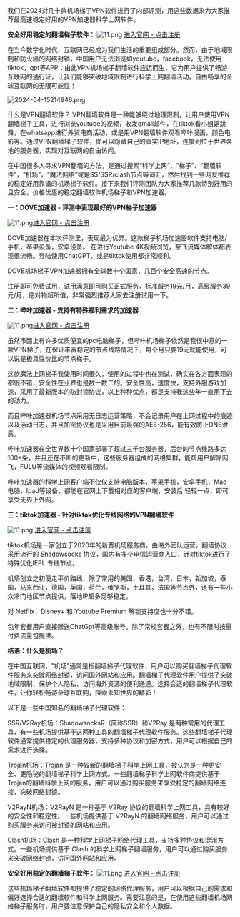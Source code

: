 我们在2024对几十款机场梯子VPN软件进行了内部评测，用这些数据来为大家推荐最高速稳定好用的VPN加速器科学上网软件。

**安全好用稳定的翻墙梯子软件：** ![11.png](data/attachment/forum/202405/07/162300ed2n5set6yprpt55.png?imageMogr2/auto-orient/strip%7CimageView2/2/w/300 "11.png") [进入官网 - 点击注册](https://tgjkdjfk.top/a.php?asbcbO1PCgF)

在当今数字化时代，互联网已经成为我们生活的重要组成部分。然而，由于地域限制和防火墙的网络封锁，中国用户无法浏览如youtube，facebook，无法使用tiktok，gpt等APP；由此VPN机场梯子翻墙软件应运而生，它为用户提供了畅游互联网的通行证，让我们能够突破地域限制进行科学上网翻墙活动，自由畅享的全球互联网的无限可能性！

![2024-04-15214946.png](data/attachment/forum/202405/07/170435djqi29238abt8mzb.png?imageMogr2/auto-orient/strip%7CimageView2/2/w/300 "2024-04-15 21 49 46.png")

什么是VPN翻墙软件？
VPN翻墙软件是一种能够绕过地理限制，让用户使用VPN翻墙梯子工具，进行浏览youtube的视频，收发gmail邮件，在tiktok看小姐姐跳舞，在whatsapp进行外贸电商活动，或是用VPN翻墙软件观看哔咔漫画，颜色电影等。通过VPN翻墙梯子软件，你可以隐藏自己的真实IP地址，连接到位于世界各地的服务器，实现对互联网的自由访问。

在中国很多人寻求VPN翻墙的方法，是通过搜索“科学上网“，“梯子”、“翻墙软件”，“机场”，“魔法网络”或是SS/SSR/clash节点等词汇，然后找到一些网友推荐的稳定好用靠谱的机场梯子软件。接下来我们评测团队为大家推荐几款特别好用的且安全，价格优惠的稳定翻墙软件机场梯子和VPN加速器。

**一：DOVE加速器 - 评测中表现最好的VPN梯子加速器**

![11.png](data/attachment/forum/202405/07/170335rp90ytt74zx70x37.png?imageMogr2/auto-orient/strip%7CimageView2/2/w/300 "11.png")[进入官网 - 点击注册](https://tgjkdjfk.top/a.php?asbcbO1PCgF)

DOVE加速器在本次评测里，表现最为优异。这款梯子机场加速器软件支持电脑/手机，苹果设备，安卓设备。
在进行Youtube 4K视频浏览，奈飞流媒体解体都表现很流畅。登陆使用ChatGPT，或是tiktok使用都非常顺利。

DOVE机场梯子VPN加速器拥有全球数十个国家，几百个安全高速的节点。

注册即可免费试用，试用满意即可购买正式服务，标准服务19元/月，高级服务39元/月，绝对物超所值，非常强烈推荐大家去注册试用一下。

**二：哔咔加速器 - 支持有特殊福利需求的加速器**

![11.png](data/attachment/forum/202405/07/170522x0xgkpxr9096x38k.png?imageMogr2/auto-orient/strip%7CimageView2/2/w/300 "11.png")[进入官网 - 点击注册](https://tgjkdjfk.top/a.php?asbcbO1PCgF)

虽然市面上有许多优质便宜的pc电脑梯子，但哔咔机场梯子依然是我很中意的一款VPN梯子，在保证丰富稳定的节点线路情况下，每个月只要19元就能使用，可以说是极具性价比的节点梯子。

这款魔法上网梯子我使用时间很久，使用的过程中也在测试，确实在各方面表现的都很不错，安全性在业界也是数一数二的。安全性高，速度快，支持外服游戏加速，采用了最新版本的防封锁协议，以上种种优点，都是支持我这些年一直用下去的动力。

而且哔咔加速器机场节点采用无日志运营策略，不会记录用户在上网过程中的痕迹以及活动日志，并且加密协议也是采用目前最强的AES-256，能有效防止DNS泄露。

哔咔加速器在全世界数十个国家部署了超过三千台服务器，后台的节点线路多达100+条，并且还在不断的更新中，这些服务器组成的网络集群，能帮用户解除网飞，FULU等流媒体的视频观看限制。

哔咔加速器的科学上网客户端不仅仅支持电脑版本，苹果手机，安卓手机，Mac电脑，Ipad等设备，都能在官网上下载相对应的客户端，安装后 轻轻一点，即可享受无界上外网。

**三：tiktok加速器 - 针对tiktok优化专线网络的VPN翻墙软件**

![11.png](data/attachment/forum/202405/07/165916grjt4lzsoq0zoh3h.png?imageMogr2/auto-orient/strip%7CimageView2/2/w/300 "11.png") [进入官网 - 点击注册](https://tgjkdjfk.top/a.php?asbcbO1PCgF)

tiktok机场是一家创立于2020年的新晋机场服务商，由海外团队运营，翻墙协议采用流行的 Shadowsocks 协议，国内有多个电信运营商入口，针对tiktok进行了特殊优化IEPL 专线节点。

机场创立之初便走平价路线，除了常用的美国，香港，台湾，日本，新加坡，泰国，马来西亚，德国，英国，荷兰，俄罗斯，土耳其，法国等节点外，还有一些小众冷门地区节点提供，落地IP超多足够稳定。

对 Netflix、Disney+ 和 Youtube Premium 解锁支持度也十分不错。

包年套餐用户直接赠送ChatGpt等高级账号，除了常规套餐之外，也有不限时按量付费流量包提供。

**结语：什么是机场？**

在中国互联网，"机场"通常是指翻墙梯子代理软件，用户可以购买翻墙梯子代理软件服务来突破网络封锁，访问国外网站和应用。翻墙梯子代理软件用户提供了突破地域限制、保护个人隐私、访问海外资源的便利通道。选择合适的翻墙梯子代理软件，让你轻松畅游全球互联网，探索未知世界的精彩！

以下是一些中国知名的翻墙梯子代理软件：

SSR/V2Ray机场：ShadowsocksR（简称SSR）和V2Ray 是两种常用的代理工具，有一些机场提供基于这两种工具的翻墙梯子代理软件服务。这些翻墙梯子代理软件通常提供稳定的代理服务器，支持多种协议和加密方式，用户可以根据自己的需求进行选择。

Trojan机场：Trojan 是一种较新的翻墙梯子科学上网工具，被认为是一种更安全、更隐秘的翻墙梯子科学上网方式。一些翻墙梯子科学上网软件商提供基于Trojan的翻墙科学上网的服务，用户可以通过购买服务来享受稳定的翻墙网络连接，突破网络封锁。

V2RayN机场：V2RayN 是一种基于 V2Ray 协议的翻墙科学上网工具，具有较好的安全性和稳定性。一些机场提供基于 V2RayN 的翻墙网络服务，用户可以通过购买服务来访问被封锁的网站和应用。

Clash机场：Clash 是一种科学上网梯子网络代理工具，支持多种协议和混淆方式。一些机场提供基于 Clash 的科学上网梯子翻墙服务，用户可以通过购买服务来突破网络封锁，访问国外网站和应用。

**安全好用稳定的翻墙梯子软件：** ![11.png](data/attachment/forum/202405/07/162300ed2n5set6yprpt55.png?imageMogr2/auto-orient/strip%7CimageView2/2/w/300 "11.png") [进入官网 - 点击注册](https://tgjkdjfk.top/a.php?asbcbO1PCgF)

这些机场梯子翻墙软件都提供了稳定的网络代理服务，用户可以根据自己的需求和偏好选择合适的翻墙软件和科学上网服务。需要注意的是，在使用这些翻墙机场网络梯子服务时，用户要注意保护自己的隐私安全和个人数据。
